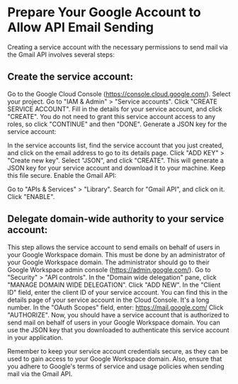 # Prepare Your Google Account to Allow API Email Sending

Creating a service account with the necessary permissions to send mail via the Gmail API involves several steps:

## Create the service account:

Go to the Google Cloud Console (https://console.cloud.google.com/).
Select your project.
Go to "IAM & Admin" > "Service accounts".
Click "CREATE SERVICE ACCOUNT".
Fill in the details for your service account, and click "CREATE".
You do not need to grant this service account access to any roles, so click "CONTINUE" and then "DONE".
Generate a JSON key for the service account:

In the service accounts list, find the service account that you just created, and click on the email address to go to its details page.
Click "ADD KEY" > "Create new key".
Select "JSON", and click "CREATE". This will generate a JSON key for your service account and download it to your machine. Keep this file secure.
Enable the Gmail API:

Go to "APIs & Services" > "Library".
Search for "Gmail API", and click on it.
Click "ENABLE".


## Delegate domain-wide authority to your service account:

This step allows the service account to send emails on behalf of users in your Google Workspace domain. This must be done by an administrator of your Google Workspace domain.
The administrator should go to their Google Workspace admin console (https://admin.google.com/).
Go to "Security" > "API controls".
In the "Domain wide delegation" pane, click "MANAGE DOMAIN WIDE DELEGATION".
Click "ADD NEW".
In the "Client ID" field, enter the client ID of your service account. You can find this in the details page of your service account in the Cloud Console. It's a long number.
In the "OAuth Scopes" field, enter: https://mail.google.com/
Click "AUTHORIZE".
Now, you should have a service account that is authorized to send mail on behalf of users in your Google Workspace domain. You can use the JSON key that you downloaded to authenticate this service account in your application.

Remember to keep your service account credentials secure, as they can be used to gain access to your Google Workspace domain. Also, ensure that you adhere to Google's terms of service and usage policies when sending mail via the Gmail API.
